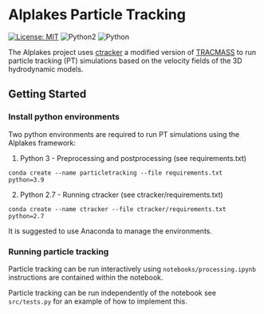 # Alplakes Particle Tracking

[![License: MIT][mit-by-shield]][mit-by] ![Python2][python2-by-shield] ![Python][python-by-shield]

The Alplakes project uses [ctracker](https://c4science.ch/tag/c-tracker/) a modified version of 
[TRACMASS](https://www.tracmass.org/) to run particle tracking (PT) simulations based on the velocity fields of the 3D 
hydrodynamic models. 

## Getting Started

### Install python environments

Two python environments are required to run PT simulations using the Alplakes framework:

1) Python 3 - Preprocessing and postprocessing (see requirements.txt)

`conda create --name particletracking --file requirements.txt python=3.9`

2) Python 2.7 - Running ctracker (see ctracker/requirements.txt)

`conda create --name ctracker --file ctracker/requirements.txt python=2.7`

It is suggested to use Anaconda to manage the environments.

### Running particle tracking

Particle tracking can be run interactively using `notebooks/processing.ipynb` instructions are contained within the 
notebook.

Particle tracking can be run independently of the notebook see `src/tests.py` for an example of how to implement this.

[mit-by]: https://opensource.org/licenses/MIT
[mit-by-shield]: https://img.shields.io/badge/License-MIT-g.svg
[python-by-shield]: https://img.shields.io/badge/Python-3.9-g
[python2-by-shield]: https://img.shields.io/badge/Python-2.7-g
